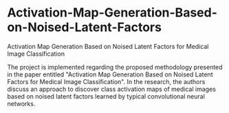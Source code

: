 # Activation-Map-Generation-Based-on-Noised-Latent-Factors
Activation Map Generation Based on Noised Latent Factors for Medical Image Classification

The project is implemented regarding the proposed methodology presented in the paper entitled "Activation Map Generation Based on Noised Latent Factors for Medical Image Classification". In the research, the authors discuss an approach to discover class activation maps of medical images based on noised latent factors learned by typical convolutional neural networks.